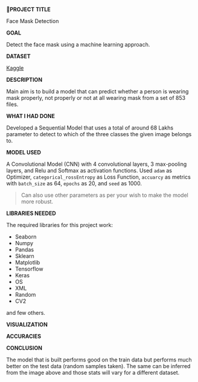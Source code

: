 **📍PROJECT TITLE**

 Face Mask Detection

**GOAL**

Detect the face mask using a machine learning approach.

**DATASET**

[Kaggle](https://www.kaggle.com/andrewmvd/face-mask-detection)

**DESCRIPTION**

Main aim is to build a model that can predict whether a person is wearing mask properly, not properly or not at all wearing mask from a set of 853 files.

**WHAT I HAD DONE**

Developed a Sequential Model that uses a total of around 68 Lakhs parameter to detect to which of the three classes the given image belongs to.

**MODEL USED**

<!-- Model-1 -->

A Convolutional Model (CNN) with 4 convolutional layers, 3 max-pooling layers, and Relu and Softmax as activation functions.
Used ```adam``` as Optimizer, ```categorical_rossEntropy``` as Loss Function, ```accuarcy``` as metrics
with ```batch_size``` as 64, ```epochs``` as 20, and ```seed``` as 1000.

> Can also use other parameters as per your wish to make the model more robust.

**LIBRARIES NEEDED**

The required libraries for this project work:

- Seaborn
- Numpy
- Pandas
- Sklearn
- Matplotlib
- Tensorflow
- Keras
- OS
- XML
- Random
- CV2

and few others.

**VISUALIZATION**

<!-- Output-1 -->


**ACCURACIES**

<!-- Output-2 -->


**CONCLUSION**

The model that is built performs good on the train data but performs much better on the test data (random samples taken). The same can be inferred from the image above and those stats will vary for a different dataset.
